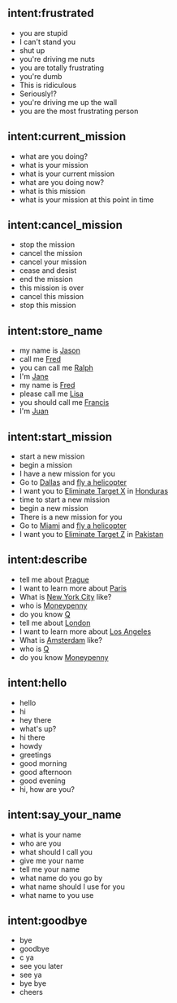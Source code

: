 

## intent:frustrated
- you are stupid
- I can't stand you
- shut up
- you're driving me nuts
- you are totally frustrating
- you're dumb
- This is ridiculous
- Seriously!?
- you're driving me up the wall
- you are the most frustrating person

## intent:current_mission
- what are you doing?
- what is your mission
- what is your current mission
- what are you doing now?
- what is this mission
- what is your mission at this point in time

## intent:cancel_mission
- stop the mission
- cancel the mission
- cancel your mission
- cease and desist
- end the mission
- this mission is over
- cancel this mission
- stop this mission

## intent:store_name
- my name is [Jason](user_name)
- call me [Fred](user_name)
- you can call me [Ralph](user_name)
- I'm [Jane](user_name)
- my name is [Fred](user_name)
- please call me [Lisa](user_name)
- you should call me [Francis](user_name)
- I'm [Juan](user_name)

## intent:start_mission
- start a new mission
- begin a mission
- I have a new mission for you
- Go to [Dallas](mission_destination) and [fly a helicopter](mission_objective)
- I want you to [Eliminate Target X](mission_objective) in [Honduras](mission_destination)
- time to start a new mission
- begin a new mission
- There is a new mission for you
- Go to [Miami](mission_destination) and [fly a helicopter](mission_objective)
- I want you to [Eliminate Target Z](mission_objective) in [Pakistan](mission_destination)

## intent:describe
- tell me about [Prague](location)
- I want to learn more about [Paris](location)
- What is [New York City](location) like?
- who is [Moneypenny](person)
- do you know [Q](person)
- tell me about [London](location)
- I want to learn more about [Los Angeles](location)
- What is [Amsterdam](location) like?
- who is [Q](person)
- do you know [Moneypenny](person)

## intent:hello
- hello
- hi
- hey there
- what's up?
- hi there
- howdy
- greetings
- good morning
- good afternoon
- good evening
- hi, how are you?

## intent:say_your_name
- what is your name
- who are you
- what should I call you
- give me your name
- tell me your name
- what name do you go by
- what name should I use for you
- what name to you use

## intent:goodbye
- bye
- goodbye
- c ya
- see you later
- see ya
- bye bye
- cheers
